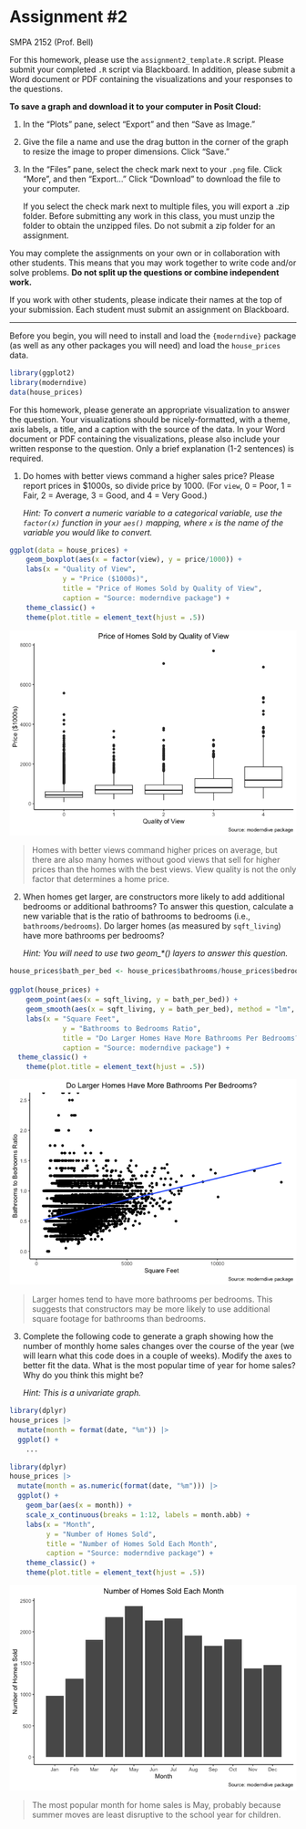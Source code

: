 # Assignment \#2
SMPA 2152 (Prof. Bell)

For this homework, please use the `assignment2_template.R` script.
Please submit your completed `.R` script via Blackboard. In addition,
please submit a Word document or PDF containing the visualizations and
your responses to the questions.

**To save a graph and download it to your computer in Posit Cloud:**

1.  In the “Plots” pane, select “Export” and then “Save as Image.”

2.  Give the file a name and use the drag button in the corner of the
    graph to resize the image to proper dimensions. Click “Save.”

3.  In the “Files” pane, select the check mark next to your `.png` file.
    Click “More”, and then “Export…” Click “Download” to download the
    file to your computer.

    If you select the check mark next to multiple files, you will export
    a .zip folder. Before submitting any work in this class, you must
    unzip the folder to obtain the unzipped files. Do not submit a zip
    folder for an assignment.

You may complete the assignments on your own or in collaboration with
other students. This means that you may work together to write code
and/or solve problems. **Do not split up the questions or combine
independent work.**

If you work with other students, please indicate their names at the top
of your submission. Each student must submit an assignment on
Blackboard.

------------------------------------------------------------------------

Before you begin, you will need to install and load the `{moderndive}`
package (as well as any other packages you will need) and load the
`house_prices` data.

``` r
library(ggplot2)
library(moderndive)
data(house_prices)
```

For this homework, please generate an appropriate visualization to
answer the question. Your visualizations should be nicely-formatted,
with a theme, axis labels, a title, and a caption with the source of the
data. In your Word document or PDF containing the visualizations, please
also include your written response to the question. Only a brief
explanation (1-2 sentences) is required.

1.  Do homes with better views command a higher sales price? Please
    report prices in \$1000s, so divide price by 1000. (For `view`, 0 =
    Poor, 1 = Fair, 2 = Average, 3 = Good, and 4 = Very Good.)

    *Hint: To convert a numeric variable to a categorical variable, use
    the `factor(x)` function in your `aes()` mapping, where `x` is the
    name of the variable you would like to convert.*

``` r
ggplot(data = house_prices) +
    geom_boxplot(aes(x = factor(view), y = price/1000)) +
    labs(x = "Quality of View",
             y = "Price ($1000s)",
             title = "Price of Homes Sold by Quality of View",
             caption = "Source: moderndive package") +
    theme_classic() +
    theme(plot.title = element_text(hjust = .5))
```

![](assignment2_files/figure-commonmark/unnamed-chunk-2-1.png)

> Homes with better views command higher prices on average, but there
> are also many homes without good views that sell for higher prices
> than the homes with the best views. View quality is not the only
> factor that determines a home price.

2.  When homes get larger, are constructors more likely to add
    additional bedrooms or additional bathrooms? To answer this
    question, calculate a new variable that is the ratio of bathrooms to
    bedrooms (i.e., `bathrooms/bedrooms`). Do larger homes (as measured
    by `sqft_living`) have more bathrooms per bedrooms?

    *Hint: You will need to use two geom\_\*() layers to answer this
    question.*

``` r
house_prices$bath_per_bed <- house_prices$bathrooms/house_prices$bedrooms

ggplot(house_prices) +
    geom_point(aes(x = sqft_living, y = bath_per_bed)) +
    geom_smooth(aes(x = sqft_living, y = bath_per_bed), method = "lm", se = FALSE) +
    labs(x = "Square Feet",
             y = "Bathrooms to Bedrooms Ratio",
             title = "Do Larger Homes Have More Bathrooms Per Bedrooms?",
             caption = "Source: moderndive package") +
  theme_classic() +
    theme(plot.title = element_text(hjust = .5))
```

![](assignment2_files/figure-commonmark/unnamed-chunk-4-1.png)

> Larger homes tend to have more bathrooms per bedrooms. This suggests
> that constructors may be more likely to use additional square footage
> for bathrooms than bedrooms.

3.  Complete the following code to generate a graph showing how the
    number of monthly home sales changes over the course of the year (we
    will learn what this code does in a couple of weeks). Modify the
    axes to better fit the data. What is the most popular time of year
    for home sales? Why do you think this might be?

    *Hint: This is a univariate graph.*

``` r
library(dplyr)
house_prices |>
  mutate(month = format(date, "%m")) |>
  ggplot() +
    ...
```

``` r
library(dplyr)
house_prices |>
  mutate(month = as.numeric(format(date, "%m"))) |>
  ggplot() +
    geom_bar(aes(x = month)) +
    scale_x_continuous(breaks = 1:12, labels = month.abb) +
    labs(x = "Month",
         y = "Number of Homes Sold",
         title = "Number of Homes Sold Each Month",
         caption = "Source: moderndive package") +
    theme_classic() +
    theme(plot.title = element_text(hjust = .5))
```

![](assignment2_files/figure-commonmark/unnamed-chunk-7-1.png)

> The most popular month for home sales is May, probably because summer
> moves are least disruptive to the school year for children.
